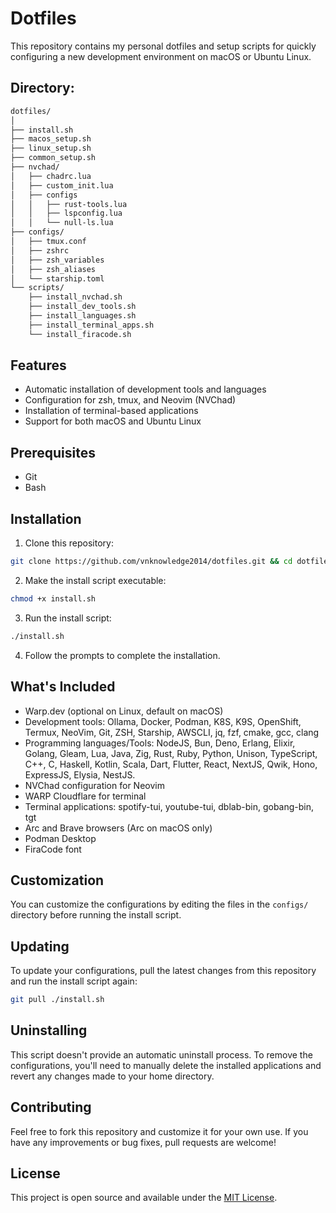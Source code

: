 # Dotfiles

This repository contains my personal dotfiles and setup scripts for quickly configuring a new development environment on macOS or Ubuntu Linux.

## Directory:
```bash
dotfiles/
│
├── install.sh
├── macos_setup.sh
├── linux_setup.sh
├── common_setup.sh
├── nvchad/
│   ├── chadrc.lua
│   ├── custom_init.lua
│   ├── configs
│   │   ├── rust-tools.lua
│   │   ├── lspconfig.lua
│   │   └── null-ls.lua
├── configs/
│   ├── tmux.conf
│   ├── zshrc
│   ├── zsh_variables
│   ├── zsh_aliases
│   └── starship.toml
└── scripts/
    ├── install_nvchad.sh
    ├── install_dev_tools.sh
    ├── install_languages.sh
    ├── install_terminal_apps.sh
    └── install_firacode.sh
```

## Features

- Automatic installation of development tools and languages
- Configuration for zsh, tmux, and Neovim (NVChad)
- Installation of terminal-based applications
- Support for both macOS and Ubuntu Linux

## Prerequisites

- Git
- Bash

## Installation

1. Clone this repository:

```bash
git clone https://github.com/vnknowledge2014/dotfiles.git && cd dotfiles
```

2. Make the install script executable:

```bash
chmod +x install.sh
```

3. Run the install script:

```bash
./install.sh
```

4. Follow the prompts to complete the installation.

## What's Included

- Warp.dev (optional on Linux, default on macOS)
- Development tools: Ollama, Docker, Podman, K8S, K9S, OpenShift, Termux, NeoVim, Git, ZSH, Starship, AWSCLI, jq, fzf, cmake, gcc, clang
- Programming languages/Tools: NodeJS, Bun, Deno, Erlang, Elixir, Golang, Gleam, Lua, Java, Zig, Rust, Ruby, Python, Unison, TypeScript, C++, C, Haskell, Kotlin, Scala, Dart, Flutter, React, NextJS, Qwik, Hono, ExpressJS, Elysia, NestJS.
- NVChad configuration for Neovim
- WARP Cloudflare for terminal
- Terminal applications: spotify-tui, youtube-tui, dblab-bin, gobang-bin, tgt
- Arc and Brave browsers (Arc on macOS only)
- Podman Desktop
- FiraCode font

## Customization

You can customize the configurations by editing the files in the `configs/` directory before running the install script.

## Updating

To update your configurations, pull the latest changes from this repository and run the install script again:

```bash
git pull ./install.sh
```

## Uninstalling

This script doesn't provide an automatic uninstall process. To remove the configurations, you'll need to manually delete the installed applications and revert any changes made to your home directory.

## Contributing

Feel free to fork this repository and customize it for your own use. If you have any improvements or bug fixes, pull requests are welcome!

## License

This project is open source and available under the [MIT License](LICENSE).

